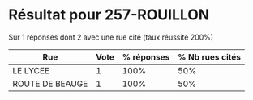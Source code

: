 # Résultat pour 257-ROUILLON

Sur 1 réponses dont 2 avec une rue cité (taux réussite 200%)

| Rue | Vote | % réponses | % Nb rues cités|
|-----|------|------------|----------------|
| LE LYCEE | 1 | 100% | 50%|
| ROUTE DE BEAUGE | 1 | 100% | 50%|
